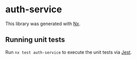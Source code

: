 # auth-service

This library was generated with [Nx](https://nx.dev).

## Running unit tests

Run `nx test auth-service` to execute the unit tests via [Jest](https://jestjs.io).
